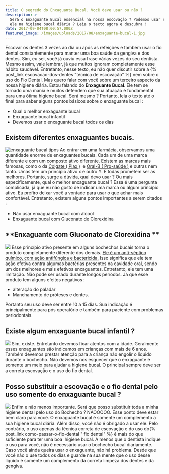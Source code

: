 ```yaml
---
title: O segredo do Enxaguante Bucal. Você deve usar ou não ?
description: >-
  Será o Enxaguante Bucal essencial na nossa escovação ? Podemos usar somente
  ele na higiene bucal diária ? Leia o texto agora e descubra !
date: 2017-09-04T08:00:57.000Z
featured_image: /images/uploads/2017/08/enxaguante-bucal-1.jpg
---
```


Escovar os dentes 3 vezes ao dia ou após as refeições e também usar o fio dental constantemente para manter uma boa saúde da gengiva e dos dentes. Sim, eu sei, você já ouviu essa frase várias vezes do seu dentista. Mesmo assim, vale lembrar, já que muitos ignoram completamente esse hábito saudável. Entretanto, nesse texto, eu não quer discutir sobre a {% post_link escovacao-dos-dentes "técnica de escovação" %} nem sobre o uso do Fio Dental. Mas quero falar com você sobre um terceiro aspecto da nossa higiene diária. Estou falando do **Enxaguante Bucal**. Ele tem se tornado uma mania e muitos defendem que sua atuação é fundamental para uma ótima higiene bucal. Será mesmo ? Portanto, leia o texto até o final para saber alguns pontos básicos sobre o enxaguante bucal :

*   Qual o melhor enxaguante bucal
*   Enxaguante bucal infantil
*   Devemos usar o enxaguante bucal todos os dias

**Existem diferentes enxaguantes bucais.**
------------------------------------------

![enxaguante bucal tipos](/images/uploads/2017/08/enxaguante-bucal.jpg) Ao entrar em uma farmácia, observamos uma quantidade enorme de enxaguantes bucais. Cada um de uma marca diferente e com um composto ativo diferente. Existem as marcas mais famosas, como o da [Colgate ( Plax )](http://www.colgateprofissional.com.br/produtos/Antisseptico-Bucal-Plax-Fresh-Mint/detalhes)  e [Oral-B ( Pro-saúde )](https://oralb.com.br/pt-br/produtos/antisseptico-bucal-oral-b-pro-saude) e outras nem tanto. Umas tem um principio ativo x e outro Y. E todas prometem ser as melhores. Portanto, surge a dúvida, qual devo usar ? Ou mais especificamente, qual o melhor enxaguante bucal ? Essa é uma pergunta complicada, já que eu não gosto de indicar uma marca ou algum princípio ativo. Eu prefiro deixar você a vontade para usar o que achar mais confortável. Entretanto, existem alguns pontos importantes a serem citados :

*   Não usar enxaguante bucal com álcool
*   Enxaguante bucal com Gluconato de Clorexidina

**Enxaguante com Gluconato de Clorexidina **
--------------------------------------------

![](/images/uploads/2017/08/enxaguante-bucal-mulher.jpg) Esse princípio ativo presente em alguns bochechos bucais torna o produto completamente diferente dos demais. [Ele é um anti-séptico químico, com ação antifúngica e bactericida.](https://pt.wikipedia.org/wiki/Gluconato_de_clorexidina) Isso significa que ele tem ação efetiva contra algumas bactérias presentes na cavidade oral, sendo um dos melhores e mais efetivos enxaguantes. Entretanto, ele tem uma limitação. Não pode ser usado durante longos períodos. Já que esse produto tem alguns efeitos negativos :

*   alteração do paladar
*   Manchamento de próteses e dentes.

Portanto seu uso deve ser entre 10 a 15 dias. Sua indicação é principalmente para pós operatório e também para paciente com problemas periodontais.

**Existe algum enxaguante bucal infantil ?**
--------------------------------------------

![](/images/uploads/2017/08/enxaguante-bucal-infantil.jpg) Sim, existe. Entretanto devemos ficar atentos com a idade. Geralmente esses enxaguantes são indicamos em crianças com mais de 6 anos. Também devemos prestar atenção para a criança não engolir o líquido durante o bochecho. Não devemos nos esquecer que o enxaguante é somente um meio para ajudar a higiene bucal. O principal sempre deve ser a correta escovação e o uso do fio dental.

**Posso substituir a escovação e o fio dental pelo uso somente do enxaguante bucal ?**
--------------------------------------------------------------------------------------

![](/images/uploads/2017/08/enxaguante-bucal-e-escovação.jpg) Enfim e não menos importante. Será que posso substituir toda a minha higiene dental pelo uso do Bochecho ? NÃOOOOO. Esse ponto deve estar bem claro para você. O enxaguante bucal é somente um complemento a sua higiene bucal diária. Além disso, você não é obrigado a usar ele. Pelo contrário, o uso apenas da técnica correta de escovação e do uso do{% post_link como-passar-o-fio-dental " fio dental" %} é mais do que suficiente para ter uma boa  higiene bucal. A menos que o dentista indique o uso para você, não é necessário usar o bochecho bucal diariamente. Caso você ainda queira usar o enxaguante, não há problema. Desde que você não o use todos os dias e guarde na sua mente que o uso desse líquido é somente um complemento da correta limpeza dos dentes e da gengiva.

